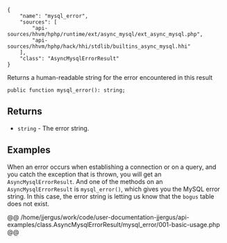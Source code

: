 ``` yamlmeta
{
    "name": "mysql_error",
    "sources": [
        "api-sources/hhvm/hphp/runtime/ext/async_mysql/ext_async_mysql.php",
        "api-sources/hhvm/hphp/hack/hhi/stdlib/builtins_async_mysql.hhi"
    ],
    "class": "AsyncMysqlErrorResult"
}
```




Returns a human-readable string for the error encountered in this result




``` Hack
public function mysql_error(): string;
```




## Returns




+ ` string ` - The error string.




## Examples




When an error occurs when establishing a connection or on a query, and you catch the exception that is thrown, you will get an ` AsyncMysqlErrorResult `. And one of the methods on an `` AsyncMysqlErrorResult `` is ``` mysql_error() ```, which gives you the MySQL error string. In this case, the error string is letting us know that the ```` bogus ```` table does not exist.







@@ /home/jjergus/work/code/user-documentation-jjergus/api-examples/class.AsyncMysqlErrorResult/mysql_error/001-basic-usage.php @@
<!-- HHAPIDOC -->
